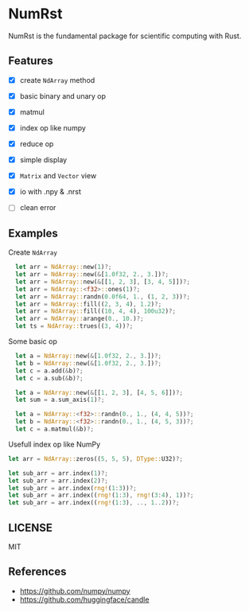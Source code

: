 # NumRst

NumRst is the fundamental package for scientific computing with Rust.



## Features

- [x] create `NdArray` method
- [x] basic binary and unary op
- [x] matmul 
- [x] index op like numpy
- [x] reduce op 
- [x] simple display 
- [x] `Matrix` and `Vector` view
- [x] io with .npy & .nrst
- [ ] clean error  


## Examples

Create `NdArray`

```rust
  let arr = NdArray::new(1)?;
  let arr = NdArray::new(&[1.0f32, 2., 3.])?;
  let arr = NdArray::new(&[[1, 2, 3], [3, 4, 5]])?;
  let arr = NdArray::<f32>::ones(1)?;
  let arr = NdArray::randn(0.0f64, 1., (1, 2, 3))?;
  let arr = NdArray::fill((2, 3, 4), 1.2)?;
  let arr = NdArray::fill((10, 4, 4), 100u32)?;
  let arr = NdArray::arange(0., 10.)?;
  let ts = NdArray::trues((3, 4))?;
```

Some basic op

```rust
  let a = NdArray::new(&[1.0f32, 2., 3.])?;
  let b = NdArray::new(&[1.0f32, 2., 3.])?;
  let c = a.add(&b)?;
  let c = a.sub(&b)?;

  let a = NdArray::new(&[[1, 2, 3], [4, 5, 6]])?;
  let sum = a.sum_axis(1)?;

  let a = NdArray::<f32>::randn(0., 1., (4, 4, 5))?;
  let b = NdArray::<f32>::randn(0., 1., (4, 5, 3))?;
  let c = a.matmul(&b)?;
```

Usefull index op like NumPy

```rust
let arr = NdArray::zeros((5, 5, 5), DType::U32)?;

let sub_arr = arr.index(1)?;
let sub_arr = arr.index(2)?;
let sub_arr = arr.index(rng!(1:3))?;
let sub_arr = arr.index((rng!(1:3), rng!(3:4), 1))?;
let sub_arr = arr.index((rng!(1:3), .., 1..2))?;
```



## LICENSE

MIT



## References

- https://github.com/numpy/numpy
- https://github.com/huggingface/candle
